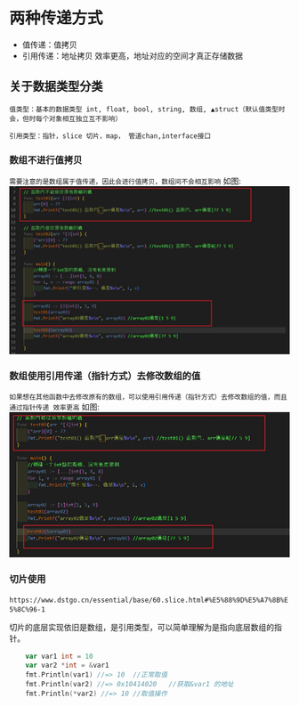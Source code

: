 # 两种传递方式

* 值传递：值拷贝
* 引用传递：地址拷贝 效率更高，地址对应的空间才真正存储数据

## 关于数据类型分类

``
值类型：基本的数据类型 int, float, bool, string, 数组, ▲struct（默认值类型时会，但时每个对象相互独立互不影响）
``

``
引用类型：指针，slice 切片，map， 管道chan,interface接口
``

### 数组不进行值拷贝

``
需要注意的是数组属于值传递，因此会进行值拷贝，数组间不会相互影响
``
如图:![ ](/Image/函数内不能修改原有数组的值.jpg)

### 数组使用引用传递（指针方式）去修改数组的值

``
如果想在其他函数中去修改原有的数组，可以使用引用传递（指针方式）去修改数组的值，而且通过指针传递 效率更高
``
如图:![ ](/Image/函数内修改原有数组的值.jpg)

### 切片使用

`https://www.dstgo.cn/essential/base/60.slice.html#%E5%88%9D%E5%A7%8B%E5%8C%96-1`

切片的底层实现依旧是数组，是引用类型，可以简单理解为是指向底层数组的指针。

```go
    var var1 int = 10
    var var2 *int = &var1
    fmt.Println(var1) //=> 10  //正常取值
    fmt.Println(var2) //=> 0x10414020   //获取&var1 的地址
    fmt.Println(*var2) //=> 10 //取值操作
```
